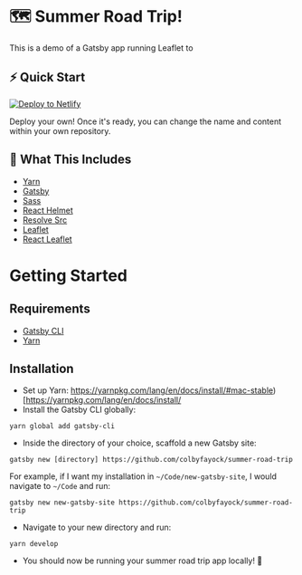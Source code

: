 # 🗺️ Summer Road Trip!

This is a demo of a Gatsby app running Leaflet to 

## ⚡ Quick Start

[![Deploy to Netlify](https://www.netlify.com/img/deploy/button.svg)](https://app.netlify.com/start/deploy?repository=https://github.com/colbyfayock/summer-road-trip)

Deploy your own! Once it's ready, you can change the name and content within your own repository.

## 🧰 What This Includes
* [Yarn](https://yarnpkg.com/en/)
* [Gatsby](https://www.gatsbyjs.org/)
* [Sass](https://sass-lang.com)
* [React Helmet](https://github.com/nfl/react-helmet)
* [Resolve Src](https://github.com/alampros/gatsby-plugin-resolve-src)
* [Leaflet](https://leafletjs.com/)
* [React Leaflet](https://react-leaflet.js.org)

# Getting Started

## Requirements
* [Gatsby CLI](https://www.npmjs.com/package/gatsby-cli)
* [Yarn](https://yarnpkg.com/en/)

## Installation
* Set up Yarn: https://yarnpkg.com/lang/en/docs/install/#mac-stable)[https://yarnpkg.com/lang/en/docs/install/
* Install the Gatsby CLI globally:
```
yarn global add gatsby-cli
```
* Inside the directory of your choice, scaffold a new Gatsby site:
```
gatsby new [directory] https://github.com/colbyfayock/summer-road-trip
```
For example, if I want my installation in `~/Code/new-gatsby-site`, I would navigate to `~/Code` and run:
```
gatsby new new-gatsby-site https://github.com/colbyfayock/summer-road-trip
```
* Navigate to your new directory and run:
```
yarn develop
```
* You should now be running your summer road trip app locally! 🎉
